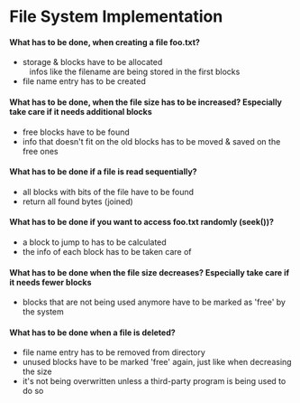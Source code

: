 # File System Implementation
#### What has to be done, when creating a file foo.txt?
- storage & blocks have to be allocated
<br>&nbsp;&nbsp;&nbsp;infos like the filename are being stored in the first blocks 
- file name entry has to be created
#### What has to be done, when the file size has to be increased? Especially take care if it needs additional blocks
- free blocks have to be found
- info that doesn't fit on the old blocks has to be moved & saved on the free ones
#### What has to be done if a file is read sequentially?
- all blocks with bits of the file have to be found
- return all found bytes (joined)
#### What has to be done if you want to access foo.txt randomly (seek())?
- a block to jump to has to be calculated
- the info of each block has to be taken care of
#### What has to be done when the file size decreases? Especially take care if it needs fewer blocks
- blocks that are not being used anymore have to be marked as 'free' by the system
#### What has to be done when a file is deleted?
- file name entry has to be removed from directory
- unused blocks have to be marked 'free' again, just like when decreasing the size
- it's not being overwritten unless a third-party program is being used to do so
